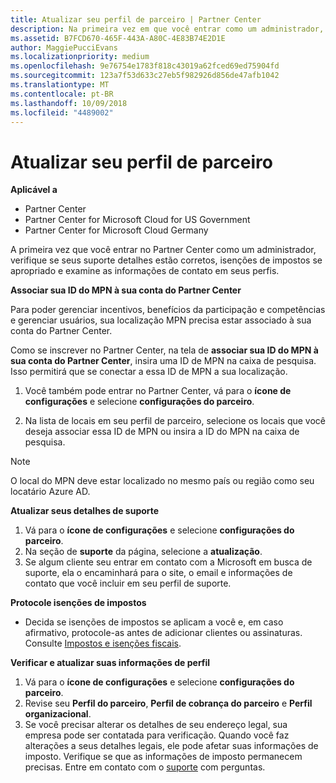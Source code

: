 ```yaml
---
title: Atualizar seu perfil de parceiro | Partner Center
description: Na primeira vez em que você entrar como um administrador, verifique se seus detalhes de suporte estão corretos, arquive isenções de impostos se apropriado e examine as informações de contato em seus perfis.
ms.assetid: B7FCD670-465F-443A-A80C-4E83B74E2D1E
author: MaggiePucciEvans
ms.localizationpriority: medium
ms.openlocfilehash: 9e76754e1783f818c43019a62fced69ed75904fd
ms.sourcegitcommit: 123a7f53d633c27eb5f982926d856de47afb1042
ms.translationtype: MT
ms.contentlocale: pt-BR
ms.lasthandoff: 10/09/2018
ms.locfileid: "4489002"
---
```

# <a name="update-your-partner-profile"></a>Atualizar seu perfil de parceiro

**Aplicável a**

-  Partner Center
-  Partner Center for Microsoft Cloud for US Government
-  Partner Center for Microsoft Cloud Germany

A primeira vez que você entrar no Partner Center como um administrador, verifique se seus suporte detalhes estão corretos, isenções de impostos se apropriado e examine as informações de contato em seus perfis.


**Associar sua ID do MPN à sua conta do Partner Center**

Para poder gerenciar incentivos, benefícios da participação e competências e gerenciar usuários, sua localização MPN precisa estar associado à sua conta do Partner Center.

Como se inscrever no Partner Center, na tela de **associar sua ID do MPN à sua conta do Partner Center**, insira uma ID de MPN na caixa de pesquisa. Isso permitirá que se conectar a essa ID de MPN a sua localização.

1. Você também pode entrar no Partner Center, vá para o **ícone de configurações** e selecione **configurações do parceiro**.

2. Na lista de locais em seu perfil de parceiro, selecione os locais que você deseja associar essa ID de MPN ou insira a ID do MPN na caixa de pesquisa.

>[!Note]
>O local do MPN deve estar localizado no mesmo país ou região como seu locatário Azure AD. 


**Atualizar seus detalhes de suporte** 

1.  Vá para o **ícone de configurações** e selecione **configurações do parceiro**.
2.  Na seção de **suporte** da página, selecione a **atualização**.
3.  Se algum cliente seu entrar em contato com a Microsoft em busca de suporte, ela o encaminhará para o site, o email e informações de contato que você incluir em seu perfil de suporte.

**Protocole isenções de impostos**

-   Decida se isenções de impostos se aplicam a você e, em caso afirmativo, protocole-as antes de adicionar clientes ou assinaturas. Consulte [Impostos e isenções fiscais](tax-and-tax-exemptions.md).

**Verificar e atualizar suas informações de perfil**

1.  Vá para o **ícone de configurações** e selecione **configurações do parceiro**. 
2.  Revise seu **Perfil do parceiro**, **Perfil de cobrança do parceiro** e **Perfil organizacional**.
3.  Se você precisar alterar os detalhes de seu endereço legal, sua empresa pode ser contatada para verificação. Quando você faz alterações a seus detalhes legais, ele pode afetar suas informações de imposto. Verifique se que as informações de imposto permanecem precisas. Entre em contato com o [suporte](https://partner.microsoft.com/support/contact-support) com perguntas.

 

 



